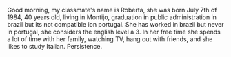 Good morning, my classmate's name is Roberta, she was born July 7th of 1984, 40 years old, living in Montijo, graduation in public administration in brazil but its not compatible ion portugal. She has worked in brazil but never in portugal, she considers the english level a 3. In her free time she spends a lot of time with her family, watching TV, hang out with friends, and she likes to study Italian. Persistence.

